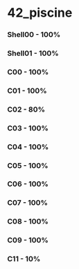 # 42_piscine
### Shell00 - 100%
### Shell01 - 100%
### C00 - 100%
### C01 - 100%
### C02 - 80%
### C03 - 100%
### C04 - 100%
### C05 - 100%
### C06 - 100%
### C07 - 100%
### C08 - 100%
### C09 - 100%
### C11 - 10%